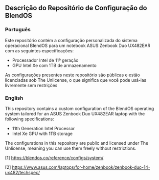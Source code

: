 ## Descrição do Repositório de Configuração do BlendOS

### Português

Este repositório contém a configuração personalizada do sistema operacional BlendOS para um notebook ASUS Zenbook Duo UX482EAR com as seguintes especificações:

- Processador Intel de 11ª geração
- GPU Intel Xe com 1TB de armazenamento
  
As configurações presentes neste repositório são públicas e estão licenciadas sob The Unlicense, o que significa que você pode usá-las livremente sem restrições

### English  

This repository contains a custom configuration of the BlendOS operating system tailored for an ASUS Zenbook Duo UX482EAR laptop with the following specifications:

- 11th Generation Intel Processor  
- Intel Xe GPU with 1TB storage

The configurations in this repository are public and licensed under The Unlicense, meaning you can use them freely without restrictions.

[1] https://blendos.co/reference/configs/system/

[2] https://www.asus.com/laptops/for-home/zenbook/zenbook-duo-14-ux482/techspec/
